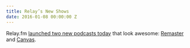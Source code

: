 ```yaml
---
title: Relay’s New Shows
date: 2016-01-08 00:00:00 Z
---
```


Relay.fm [launched two new podcasts today](http://www.extras.relay.fm/blog/2016/1/4/introducing-remaster-and-canvas) that look awesome: [Remaster](https://www.relay.fm/remaster) and [Canvas](https://www.relay.fm/canvas).